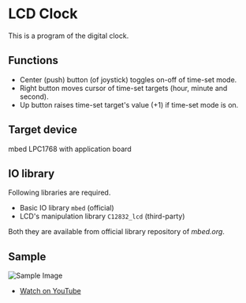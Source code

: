 # LCD Clock

This is a program of the digital clock.

## Functions
* Center (push) button (of joystick) toggles on-off of time-set mode.
* Right button moves cursor of time-set targets (hour, minute and second).
* Up button raises time-set target's value (+1) if time-set mode is on.

## Target device
mbed LPC1768 with application board

## IO library
Following libraries are required.
* Basic IO library `mbed` (official)
* LCD's manipulation library `C12832_lcd` (third-party)

Both they are available from official library repository of *mbed.org*.

## Sample

![Sample Image](https://raw.githubusercontent.com/wiki/sawaken/emfrp/images/LCDClock.jpg)

* [Watch on YouTube](https://www.youtube.com/watch?v=Fah2iJAaouo)
